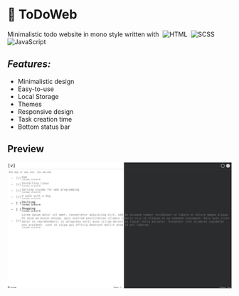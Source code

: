 # &#128221; ToDoWeb
Minimalistic todo website in mono style written with&nbsp;
<img loading="lazy" height=16px src="https://cdn.simpleicons.org/html5/e34f26" title="HTML"></img>&nbsp;
<img loading="lazy" height=16px src="https://cdn.simpleicons.org/sass/cc6699" title="SCSS"></img>&nbsp;
<img loading="lazy" height=16px src="https://cdn.simpleicons.org/javascript/f7df1e" title="JavaScript"></img>&nbsp;

## ***Features:***
  + Minimalistic design
  + Easy-to-use
  + Local Storage
  + Themes
  + Responsive design
  + Task creation time
  + Bottom status bar

## Preview
![Preview](https://raw.githubusercontent.com/hkooost/ToDoWeb/9e5bdb44411e2326c14fb0c4e6bd314b6970e600/assets/preview.jpg)
